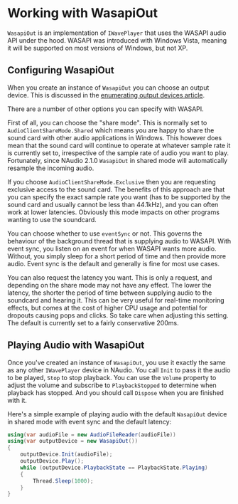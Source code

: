 # Working with WasapiOut

`WasapiOut` is an implementation of `IWavePlayer` that uses the WASAPI audio API under the hood. WASAPI was introduced with Windows Vista, meaning it will be supported on most versions of Windows, but not XP.

## Configuring WasapiOut

When you create an instance of `WasapiOut` you can choose an output device. This is discussed in the [enumerating output devices article](EnumerateOutputDevices.md).

There are a number of other options you can specify with WASAPI.

First of all, you can choose the "share mode". This is normally set to `AudioClientShareMode.Shared` which means you are happy to share the sound card with other audio applications in Windows. This however does mean that the sound card will continue to operate at whatever sample rate it is currently set to, irrespective of the sample rate of audio you want to play. Fortunately, since NAudio 2.1.0 `WasapiOut` in shared mode will automatically resample the incoming audio.

If you choose `AudioClientShareMode.Exclusive` then you are requesting exclusive access to the sound card. The benefits of this approach are that you can specify the exact sample rate you want (has to be supported by the sound card and usually cannot be less than 44.1kHz), and you can often work at lower latencies. Obviously this mode impacts on other programs wanting to use the soundcard. 

You can choose whether to use `eventSync` or not. This governs the behaviour of the background thread that is supplying audio to WASAPI. With event sync, you listen on an event for when WASAPI wants more audio. Without, you simply sleep for a short period of time and then provide more audio. Event sync is the default and generally is fine for most use cases.

You can also request the latency you want. This is only a request, and depending on the share mode may not have any effect. The lower the latency, the shorter the period of time between supplying audio to the soundcard and hearing it. This can be very useful for real-time monitoring effects, but comes at the cost of higher CPU usage and potential for dropouts causing pops and clicks. So take care when adjusting this setting. The default is currently set to a fairly conservative 200ms.

## Playing Audio with WasapiOut

Once you've created an instance of `WasapiOut`, you use it exactly the same as any other `IWavePlayer` device in NAudio. You call `Init` to pass it the audio to be played, `Stop` to stop playback. You can use the `Volume` property to adjust the volume and subscribe to `PlaybackStopped` to determine when playback has stopped. And you should call `Dispose` when you are finished with it.

Here's a simple example of playing audio with the default `WasapiOut` device in shared mode with event sync and the default latency:

```c#
using(var audioFile = new AudioFileReader(audioFile))
using(var outputDevice = new WasapiOut())
{
    outputDevice.Init(audioFile);
    outputDevice.Play();
    while (outputDevice.PlaybackState == PlaybackState.Playing)
    {
        Thread.Sleep(1000);
    }
}
```

